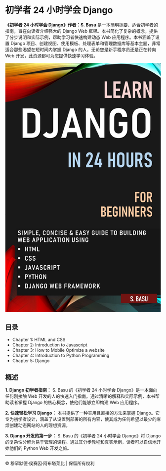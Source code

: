 <!-- ©©©©©©©©©©©©©©©©©©©©©©©© All Rights Are Reserved By Muhammad Husain Abootalebi ©©©©©©©©©©©©©©©©©©©©©©©©©©©©©©©©©© -->

# 初学者 24 小时学会 Django

**《初学者 24 小时学会 Django》作者：S. Basu** 是一本简明扼要、适合初学者的指南，旨在向读者介绍强大的 Django Web 框架。本书简化了复杂的概念，提供了分步说明和实际示例，帮助学习者快速构建动态 Web 应用程序。本书涵盖了设置 Django 项目、创建视图、使用模板、处理表单和管理数据库等基本主题，非常适合那些渴望在短时间内掌握 Django 的人。无论您是新手程序员还是正在转向 Web 开发，此资源都可为您提供快速学习体验。

![1 - Learn Django in 24 hours](../../assets/Books/Book%20Covers/1%20-%20Learn%20Django%20in%2024%20hours.webp)

## 目录

- Chapter 1: HTML and CSS
- Chapter 2: Introduction to Javascript
- Chapter 3: How to Mobile Optimize a website
- Chapter 4: Introduction to Python Programming
- Chapter 5: Django

## 概述

**1. Django 初学者指南：**
S. Basu 的《初学者 24 小时学会 Django》是一本面向任何刚接触 Web 开发的人的快速入门指南。通过清晰的解释和实际示例，本书帮助读者掌握 Django 的核心概念，使他们能够立即构建 Web 应用程序。

**2. 快速轻松学习 Django：**
本书提供了一种实用且直接的方法来掌握 Django。它专为初学者设计，涵盖了从设置到部署的所有内容，使其成为任何希望以最少的麻烦创建动态网站的人的理想资源。

**3. Django 开发的第一步：**
S. Basu 的《初学者 24 小时学会 Django》将 Django 的复杂性分解为易于管理的课程。通过其分步教程和真实示例，读者可以自信地开始他们的 Python Web 开发之旅。

---

© 穆罕默德·侯赛因·阿布塔莱比 | 保留所有权利

<!-- ©©©©©©©©©©©©©©©©©©©©©©©© All Rights Are Reserved By Muhammad Husain Abootalebi ©©©©©©©©©©©©©©©©©©©©©©©©©©©©©©©©©© -->
